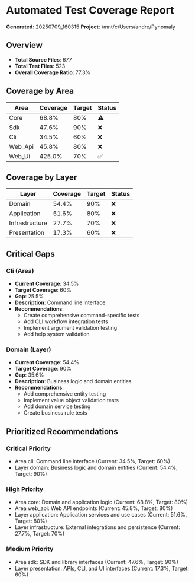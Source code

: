 # Automated Test Coverage Report

**Generated**: 20250709_160315
**Project**: /mnt/c/Users/andre/Pynomaly

## Overview

- **Total Source Files**: 677
- **Total Test Files**: 523
- **Overall Coverage Ratio**: 77.3%

## Coverage by Area

| Area | Coverage | Target | Status |
|------|----------|--------|--------|
| Core | 68.8% | 80% | ⚠️ |
| Sdk | 47.6% | 90% | ❌ |
| Cli | 34.5% | 60% | ❌ |
| Web_Api | 45.8% | 80% | ❌ |
| Web_Ui | 425.0% | 70% | ✅ |

## Coverage by Layer

| Layer | Coverage | Target | Status |
|-------|----------|--------|--------|
| Domain | 54.4% | 90% | ❌ |
| Application | 51.6% | 80% | ❌ |
| Infrastructure | 27.7% | 70% | ❌ |
| Presentation | 17.3% | 60% | ❌ |

## Critical Gaps

### Cli (Area)
- **Current Coverage**: 34.5%
- **Target Coverage**: 60%
- **Gap**: 25.5%
- **Description**: Command line interface
- **Recommendations**:
  - Create comprehensive command-specific tests
  - Add CLI workflow integration tests
  - Implement argument validation testing
  - Add help system validation

### Domain (Layer)
- **Current Coverage**: 54.4%
- **Target Coverage**: 90%
- **Gap**: 35.6%
- **Description**: Business logic and domain entities
- **Recommendations**:
  - Add comprehensive entity testing
  - Implement value object validation tests
  - Add domain service testing
  - Create business rule tests

## Prioritized Recommendations

### Critical Priority

- Area cli: Command line interface (Current: 34.5%, Target: 60%)
- Layer domain: Business logic and domain entities (Current: 54.4%, Target: 90%)

### High Priority

- Area core: Domain and application logic (Current: 68.8%, Target: 80%)
- Area web_api: Web API endpoints (Current: 45.8%, Target: 80%)
- Layer application: Application services and use cases (Current: 51.6%, Target: 80%)
- Layer infrastructure: External integrations and persistence (Current: 27.7%, Target: 70%)

### Medium Priority

- Area sdk: SDK and library interfaces (Current: 47.6%, Target: 90%)
- Layer presentation: APIs, CLI, and UI interfaces (Current: 17.3%, Target: 60%)

